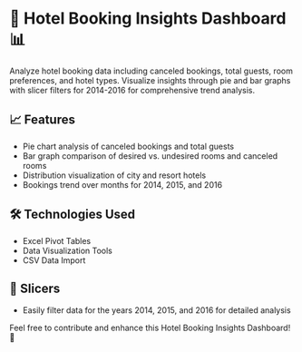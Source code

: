 # 🏨 Hotel Booking Insights Dashboard 📊

Analyze hotel booking data including canceled bookings, total guests, room preferences, and hotel types. Visualize insights through pie and bar graphs with slicer filters for 2014-2016 for comprehensive trend analysis.

## 📈 Features
- Pie chart analysis of canceled bookings and total guests
- Bar graph comparison of desired vs. undesired rooms and canceled rooms
- Distribution visualization of city and resort hotels
- Bookings trend over months for 2014, 2015, and 2016

## 🛠️ Technologies Used
- Excel Pivot Tables
- Data Visualization Tools
- CSV Data Import

## 📅 Slicers
- Easily filter data for the years 2014, 2015, and 2016 for detailed analysis

Feel free to contribute and enhance this Hotel Booking Insights Dashboard! 🚀
